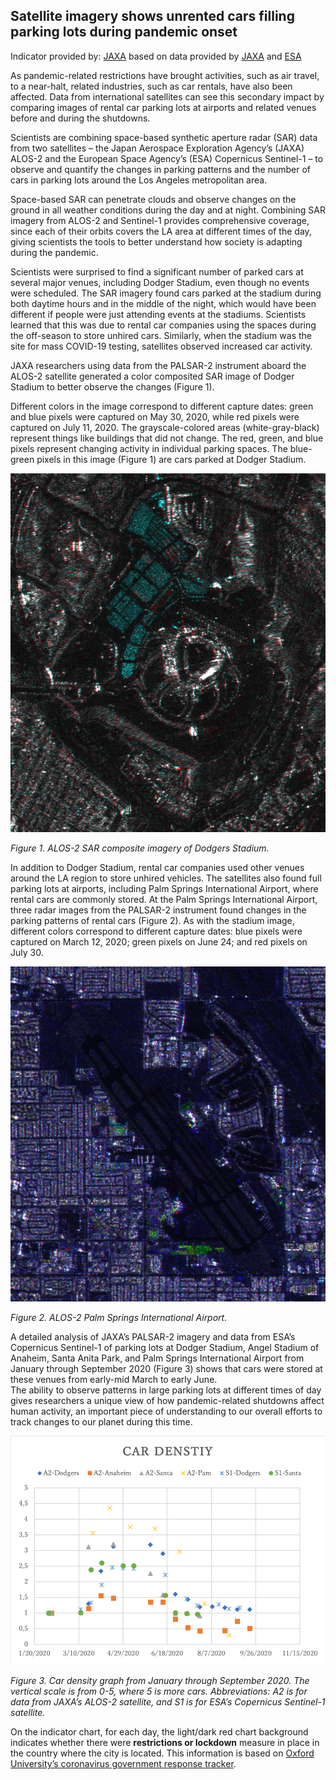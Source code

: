## Satellite imagery shows unrented cars filling parking lots during pandemic onset


Indicator provided by: [JAXA](https://global.jaxa.jp/) based on data provided by [JAXA](https://global.jaxa.jp/) and [ESA](https://esa.int)

As pandemic-related restrictions have brought activities, such as air travel, to a near-halt, related industries, such as car rentals, have also been affected. Data from international satellites can see this secondary impact by comparing images of rental car parking lots at airports and related venues before and during the shutdowns.

Scientists are combining space-based synthetic aperture radar (SAR) data from two satellites – the Japan Aerospace Exploration Agency’s (JAXA) ALOS-2 and the European Space Agency’s (ESA) Copernicus Sentinel-1 – to observe and quantify the changes in parking patterns and the number of cars in parking lots around the Los Angeles metropolitan area.

Space-based SAR can penetrate clouds and observe changes on the ground in all weather conditions during the day and at night. Combining SAR imagery from ALOS-2 and Sentinel-1 provides comprehensive coverage, since each of their orbits covers the LA area at different times of the day, giving scientists the tools to better understand how society is adapting during the pandemic.

Scientists were surprised to find a significant number of parked cars at several major venues, including Dodger Stadium, even though no events were scheduled. The SAR imagery found cars parked at the stadium during both daytime hours and in the middle of the night, which would have been different if people were just attending events at the stadiums. Scientists learned that this was due to rental car companies using the spaces during the off-season to store unhired cars. Similarly, when the stadium was the site for mass COVID-19 testing, satellites observed increased car activity.

JAXA researchers using data from the PALSAR-2 instrument aboard the ALOS-2 satellite generated a color composited SAR image of Dodger Stadium to better observe the changes (Figure 1). 


Different colors in the image correspond to different capture dates: green and blue pixels were captured on May 30, 2020, while red pixels were captured on July 11, 2020. The grayscale-colored areas (white-gray-black) represent things like buildings that did not change. The red, green, and blue pixels represent changing activity in individual parking spaces. The blue-green pixels in this image (Figure 1) are cars parked at Dodger Stadium.

![](./data/trilateral/US-E8-Fig1.png)

*Figure 1. ALOS-2 SAR composite imagery of Dodgers Stadium.*

In addition to Dodger Stadium, rental car companies used other venues around the LA region to store unhired vehicles. The satellites also found full parking lots at airports, including Palm Springs International Airport, where rental cars are commonly stored. At the Palm Springs International Airport, three radar images from the PALSAR-2 instrument found changes in the parking patterns of rental cars (Figure 2). As with the stadium image, different colors correspond to different capture dates: blue pixels were captured on March 12, 2020; green pixels on June 24; and red pixels on July 30.  

![](./data/trilateral/US-E8-Fig2.png)

*Figure 2. ALOS-2 Palm Springs International Airport.*

A detailed analysis of JAXA’s PALSAR-2 imagery and data from ESA’s Copernicus Sentinel-1 of parking lots at Dodger Stadium, Angel Stadium of Anaheim, Santa Anita Park, and Palm Springs International Airport from January through September 2020 (Figure 3) shows that cars were stored at these venues from early-mid March to early June.  
The ability to observe patterns in large parking lots at different times of day gives researchers a unique view of how pandemic-related shutdowns affect human activity, an important piece of understanding to our overall efforts to track changes to our planet during this time.   

![](./data/trilateral/US-E8-Fig3.png)

*Figure 3. Car density graph from January through September 2020. The vertical scale is from 0-5, where 5 is more cars. Abbreviations: A2 is for data from JAXA’s ALOS-2 satellite, and S1 is for ESA’s Copernicus Sentinel-1 satellite.*

On the indicator chart, for each day, the light/dark red chart background indicates whether there were **restrictions or lockdown** measure in place in the country where the city is located. This information is based on [Oxford University’s coronavirus government response tracker](https://covidtracker.bsg.ox.ac.uk/). 


